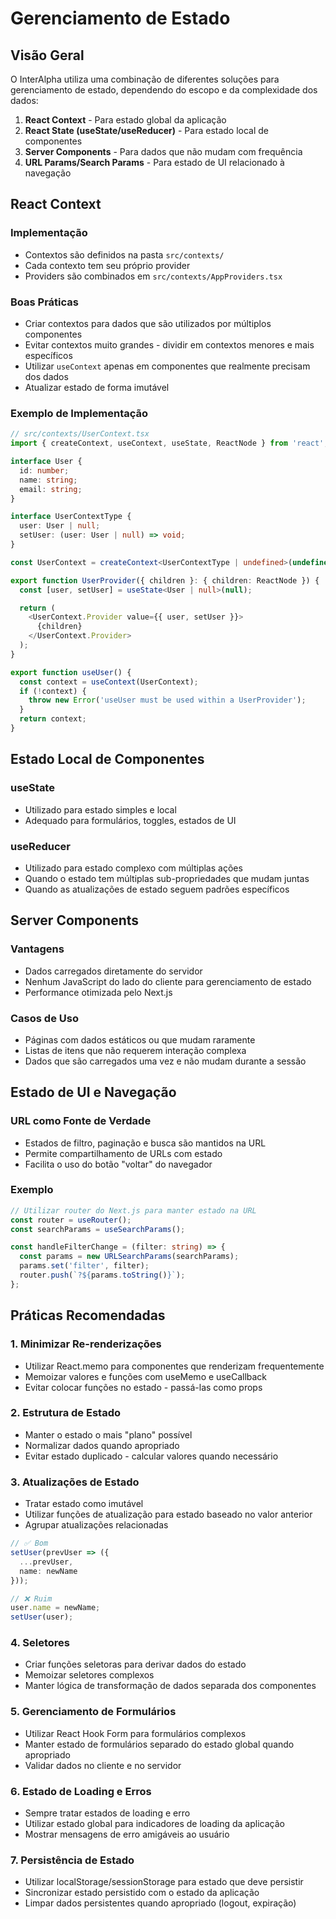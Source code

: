 # Gerenciamento de Estado

## Visão Geral

O InterAlpha utiliza uma combinação de diferentes soluções para gerenciamento de estado, dependendo do escopo e da complexidade dos dados:

1. **React Context** - Para estado global da aplicação
2. **React State (useState/useReducer)** - Para estado local de componentes
3. **Server Components** - Para dados que não mudam com frequência
4. **URL Params/Search Params** - Para estado de UI relacionado à navegação

## React Context

### Implementação
- Contextos são definidos na pasta `src/contexts/`
- Cada contexto tem seu próprio provider
- Providers são combinados em `src/contexts/AppProviders.tsx`

### Boas Práticas
- Criar contextos para dados que são utilizados por múltiplos componentes
- Evitar contextos muito grandes - dividir em contextos menores e mais específicos
- Utilizar `useContext` apenas em componentes que realmente precisam dos dados
- Atualizar estado de forma imutável

### Exemplo de Implementação

```typescript
// src/contexts/UserContext.tsx
import { createContext, useContext, useState, ReactNode } from 'react';

interface User {
  id: number;
  name: string;
  email: string;
}

interface UserContextType {
  user: User | null;
  setUser: (user: User | null) => void;
}

const UserContext = createContext<UserContextType | undefined>(undefined);

export function UserProvider({ children }: { children: ReactNode }) {
  const [user, setUser] = useState<User | null>(null);

  return (
    <UserContext.Provider value={{ user, setUser }}>
      {children}
    </UserContext.Provider>
  );
}

export function useUser() {
  const context = useContext(UserContext);
  if (!context) {
    throw new Error('useUser must be used within a UserProvider');
  }
  return context;
}
```

## Estado Local de Componentes

### useState
- Utilizado para estado simples e local
- Adequado para formulários, toggles, estados de UI

### useReducer
- Utilizado para estado complexo com múltiplas ações
- Quando o estado tem múltiplas sub-propriedades que mudam juntas
- Quando as atualizações de estado seguem padrões específicos

## Server Components

### Vantagens
- Dados carregados diretamente do servidor
- Nenhum JavaScript do lado do cliente para gerenciamento de estado
- Performance otimizada pelo Next.js

### Casos de Uso
- Páginas com dados estáticos ou que mudam raramente
- Listas de itens que não requerem interação complexa
- Dados que são carregados uma vez e não mudam durante a sessão

## Estado de UI e Navegação

### URL como Fonte de Verdade
- Estados de filtro, paginação e busca são mantidos na URL
- Permite compartilhamento de URLs com estado
- Facilita o uso do botão "voltar" do navegador

### Exemplo
```typescript
// Utilizar router do Next.js para manter estado na URL
const router = useRouter();
const searchParams = useSearchParams();

const handleFilterChange = (filter: string) => {
  const params = new URLSearchParams(searchParams);
  params.set('filter', filter);
  router.push(`?${params.toString()}`);
};
```

## Práticas Recomendadas

### 1. Minimizar Re-renderizações
- Utilizar React.memo para componentes que renderizam frequentemente
- Memoizar valores e funções com useMemo e useCallback
- Evitar colocar funções no estado - passá-las como props

### 2. Estrutura de Estado
- Manter o estado o mais "plano" possível
- Normalizar dados quando apropriado
- Evitar estado duplicado - calcular valores quando necessário

### 3. Atualizações de Estado
- Tratar estado como imutável
- Utilizar funções de atualização para estado baseado no valor anterior
- Agrupar atualizações relacionadas

```typescript
// ✅ Bom
setUser(prevUser => ({
  ...prevUser,
  name: newName
}));

// ❌ Ruim
user.name = newName;
setUser(user);
```

### 4. Seletores
- Criar funções seletoras para derivar dados do estado
- Memoizar seletores complexos
- Manter lógica de transformação de dados separada dos componentes

### 5. Gerenciamento de Formulários
- Utilizar React Hook Form para formulários complexos
- Manter estado de formulários separado do estado global quando apropriado
- Validar dados no cliente e no servidor

### 6. Estado de Loading e Erros
- Sempre tratar estados de loading e erro
- Utilizar estado global para indicadores de loading da aplicação
- Mostrar mensagens de erro amigáveis ao usuário

### 7. Persistência de Estado
- Utilizar localStorage/sessionStorage para estado que deve persistir
- Sincronizar estado persistido com o estado da aplicação
- Limpar dados persistentes quando apropriado (logout, expiração)